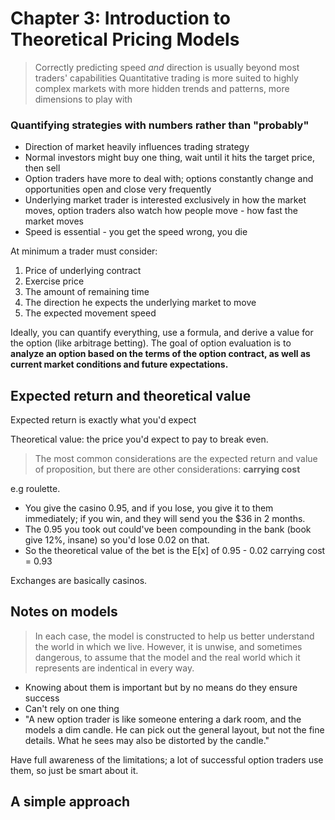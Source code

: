 # Chapter 3: Introduction to Theoretical Pricing Models 
> Correctly predicting speed *and* direction is usually beyond most traders' capabilities
> Quantitative trading is more suited to highly complex markets with more hidden trends and patterns, more dimensions to play with

### Quantifying strategies with numbers rather than "probably"
* Direction of market heavily influences trading strategy
* Normal investors might buy one thing, wait until it hits the target price, then sell
* Option traders have more to deal with; options constantly change and opportunities open and close very frequently
* Underlying market trader is interested exclusively in how the market moves, option traders also watch how people move - how fast the market moves 
* Speed is essential - you get the speed wrong, you die

At minimum a trader must consider:
1. Price of underlying contract
2. Exercise price
3. The amount of remaining time
4. The direction he expects the underlying market to move
5. The expected movement speed

Ideally, you can quantify everything, use a formula, and derive a value for the option (like arbitrage betting). The goal of option evaluation is to **analyze an option based on the terms of the option contract, as well as current market conditions and future expectations.**

## Expected return and theoretical value
Expected return is exactly what you'd expect

Theoretical value: the price you'd expect to pay to break even. 
> The most common considerations are the expected return and value of proposition, but there are other considerations: **carrying cost** 

e.g roulette. 
* You give the casino 0.95, and if you lose, you give it to them immediately; if you win, and they will send you the $36 in 2 months.
* The 0.95 you took out could've been compounding in the bank (book give 12%, insane) so you'd lose 0.02 on that. 
* So the theoretical value of the bet is the E[x] of 0.95 - 0.02 carrying cost = 0.93

Exchanges are basically casinos.

## Notes on models
> In each case, the model is constructed to help us better understand the world in which we live. However, it is unwise, and sometimes dangerous, to assume that the model and the real world which it represents are indentical in every way.

* Knowing about them is important but by no means do they ensure success
* Can't rely on one thing
* "A new option trader is like someone entering a dark room, and the models a dim candle. He can pick out the general layout, but not the fine details. What he sees may also be distorted by the candle."

Have full awareness of the limitations; a lot of successful option traders use them, so just be smart about it.

## A simple approach

